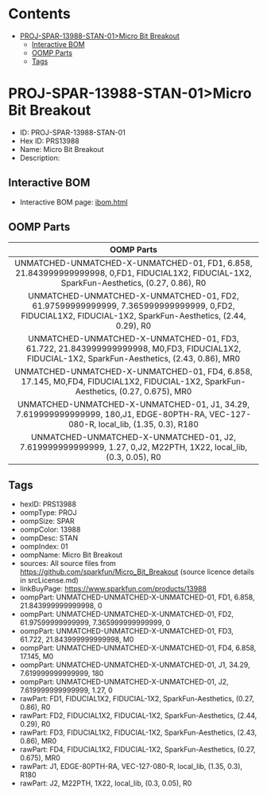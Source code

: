



Contents
========

* [PROJ-SPAR-13988-STAN-01>Micro Bit Breakout](#proj-spar-13988-stan-01micro-bit-breakout)
	* [Interactive BOM](#interactive-bom)
	* [OOMP Parts](#oomp-parts)
	* [Tags](#tags)

# PROJ-SPAR-13988-STAN-01>Micro Bit Breakout

- ID: PROJ-SPAR-13988-STAN-01
- Hex ID: PRS13988
- Name: Micro Bit Breakout
- Description: 

## Interactive BOM

- Interactive BOM page: [ibom.html](kicad/bom/ibom.html)

## OOMP Parts
  

|OOMP Parts|
| :---: |
|UNMATCHED-UNMATCHED-X-UNMATCHED-01, FD1, 6.858, 21.843999999999998, 0,FD1, FIDUCIAL1X2, FIDUCIAL-1X2, SparkFun-Aesthetics, (0.27, 0.86), R0|
|UNMATCHED-UNMATCHED-X-UNMATCHED-01, FD2, 61.97599999999999, 7.365999999999999, 0,FD2, FIDUCIAL1X2, FIDUCIAL-1X2, SparkFun-Aesthetics, (2.44, 0.29), R0|
|UNMATCHED-UNMATCHED-X-UNMATCHED-01, FD3, 61.722, 21.843999999999998, M0,FD3, FIDUCIAL1X2, FIDUCIAL-1X2, SparkFun-Aesthetics, (2.43, 0.86), MR0|
|UNMATCHED-UNMATCHED-X-UNMATCHED-01, FD4, 6.858, 17.145, M0,FD4, FIDUCIAL1X2, FIDUCIAL-1X2, SparkFun-Aesthetics, (0.27, 0.675), MR0|
|UNMATCHED-UNMATCHED-X-UNMATCHED-01, J1, 34.29, 7.619999999999999, 180,J1, EDGE-80PTH-RA, VEC-127-080-R, local_lib, (1.35, 0.3), R180|
|UNMATCHED-UNMATCHED-X-UNMATCHED-01, J2, 7.619999999999999, 1.27, 0,J2, M22PTH, 1X22, local_lib, (0.3, 0.05), R0|

## Tags

- hexID: PRS13988
- oompType: PROJ
- oompSize: SPAR
- oompColor: 13988
- oompDesc: STAN
- oompIndex: 01
- oompName: Micro Bit Breakout
- sources: All source files from https://github.com/sparkfun/Micro_Bit_Breakout (source licence details in srcLicense.md)
- linkBuyPage: https://www.sparkfun.com/products/13988
- oompPart: UNMATCHED-UNMATCHED-X-UNMATCHED-01, FD1, 6.858, 21.843999999999998, 0
- oompPart: UNMATCHED-UNMATCHED-X-UNMATCHED-01, FD2, 61.97599999999999, 7.365999999999999, 0
- oompPart: UNMATCHED-UNMATCHED-X-UNMATCHED-01, FD3, 61.722, 21.843999999999998, M0
- oompPart: UNMATCHED-UNMATCHED-X-UNMATCHED-01, FD4, 6.858, 17.145, M0
- oompPart: UNMATCHED-UNMATCHED-X-UNMATCHED-01, J1, 34.29, 7.619999999999999, 180
- oompPart: UNMATCHED-UNMATCHED-X-UNMATCHED-01, J2, 7.619999999999999, 1.27, 0
- rawPart: FD1, FIDUCIAL1X2, FIDUCIAL-1X2, SparkFun-Aesthetics, (0.27, 0.86), R0
- rawPart: FD2, FIDUCIAL1X2, FIDUCIAL-1X2, SparkFun-Aesthetics, (2.44, 0.29), R0
- rawPart: FD3, FIDUCIAL1X2, FIDUCIAL-1X2, SparkFun-Aesthetics, (2.43, 0.86), MR0
- rawPart: FD4, FIDUCIAL1X2, FIDUCIAL-1X2, SparkFun-Aesthetics, (0.27, 0.675), MR0
- rawPart: J1, EDGE-80PTH-RA, VEC-127-080-R, local_lib, (1.35, 0.3), R180
- rawPart: J2, M22PTH, 1X22, local_lib, (0.3, 0.05), R0
